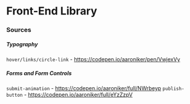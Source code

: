 # Front-End Library

### Sources

##### Typography
`hover/links/circle-link` - https://codepen.io/aaroniker/pen/VwjexVy

##### Forms and Form Controls
`submit-animation` - https://codepen.io/aaroniker/full/NWrbeyp
`publish-button` - https://codepen.io/aaroniker/full/eYzZzpV